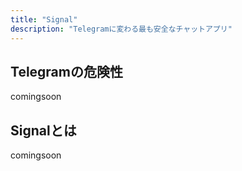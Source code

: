 ```yaml
---
title: "Signal"
description: "Telegramに変わる最も安全なチャットアプリ"
---
```


## Telegramの危険性

comingsoon

## Signalとは

comingsoon
